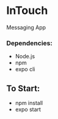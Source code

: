 # InTouch
Messaging App

### Dependencies:
- Node.js
- npm
- expo cli

## To Start: 
- npm install
- expo start


